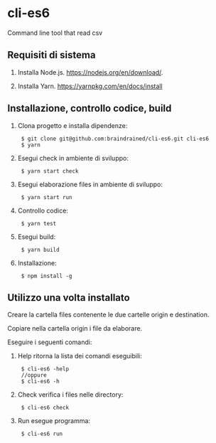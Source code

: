 # cli-es6
Command line tool that read csv

Requisiti di sistema
-----------
1. Installa Node.js.
   https://nodejs.org/en/download/.
   
2. Installa Yarn.
   https://yarnpkg.com/en/docs/install

Installazione, controllo codice, build
----------

1. Clona progetto e installa dipendenze:
         
        $ git clone git@github.com:braindrained/cli-es6.git cli-es6
        $ yarn

2. Esegui check in ambiente di sviluppo:

        $ yarn start check

3. Esegui elaborazione files in ambiente di sviluppo:

        $ yarn start run

4. Controllo codice:

        $ yarn test

5. Esegui build:

        $ yarn build
        
6. Installazione:

        $ npm install -g

Utilizzo una volta installato
-----------

Creare la cartella files contenente le due cartelle origin e destination.

Copiare nella cartella origin i file da elaborare.

Eseguire i seguenti comandi:

1. Help ritorna la lista dei comandi eseguibili:

        $ cli-es6 -help
        //oppure
        $ cli-es6 -h
        
2. Check verifica i files nelle directory:

        $ cli-es6 check
        
3. Run esegue programma:

        $ cli-es6 run
